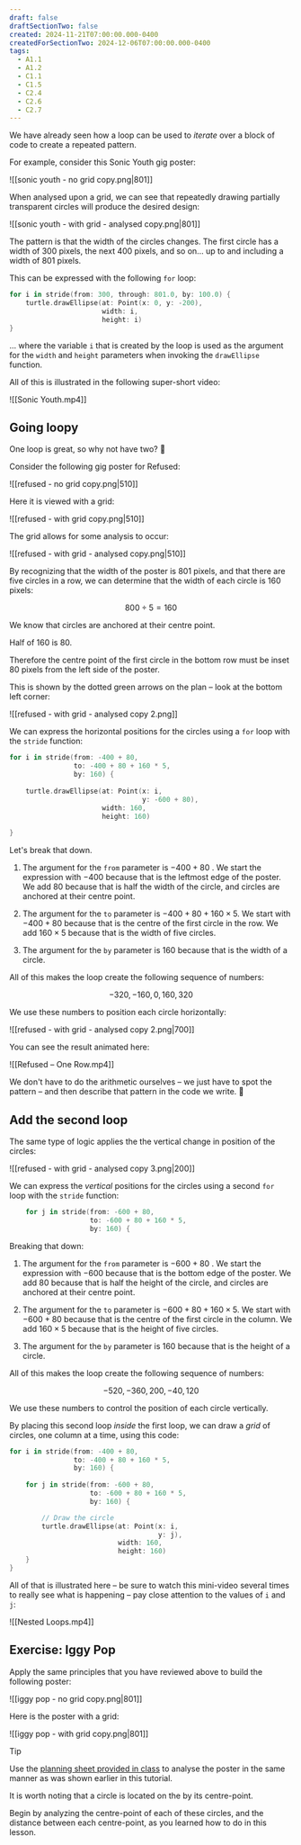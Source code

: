 ```yaml
---
draft: false
draftSectionTwo: false
created: 2024-11-21T07:00:00.000-0400
createdForSectionTwo: 2024-12-06T07:00:00.000-0400
tags:
  - A1.1
  - A1.2
  - C1.1
  - C1.5
  - C2.4
  - C2.6
  - C2.7
---
```


We have already seen how a loop can be used to *iterate* over a block of code to create a repeated pattern.

For example, consider this Sonic Youth gig poster:

![[sonic youth - no grid copy.png|801]]

When analysed upon a grid, we can see that repeatedly drawing partially transparent circles will produce the desired design:

![[sonic youth - with grid - analysed copy.png|801]]

The pattern is that the width of the circles changes. The first circle has a width of $300$ pixels, the next $400$ pixels, and so on... up to and including a width of $801$ pixels.

This can be expressed with the following `for` loop:

```swift
for i in stride(from: 300, through: 801.0, by: 100.0) {
    turtle.drawEllipse(at: Point(x: 0, y: -200),
                       width: i,
                       height: i)
}
```

... where the variable `i` that is created by the loop is used as the argument for the `width` and `height` parameters when invoking the `drawEllipse` function.

All of this is illustrated in the following super-short video:

![[Sonic Youth.mp4]]

## Going loopy

One loop is great, so why not have two? 🙂

Consider the following gig poster for Refused:

![[refused - no grid copy.png|510]]

Here it is viewed with a grid:

![[refused - with grid copy.png|510]]

The grid allows for some analysis to occur:

![[refused - with grid - analysed copy.png|510]]

By recognizing that the width of the poster is $801$ pixels, and that there are five circles in a row, we can determine that the width of each circle is $160$ pixels:

$$800 \div 5 = 160$$

We know that circles are anchored at their centre point.

Half of $160$ is $80$.

Therefore the centre point of the first circle in the bottom row must be inset $80$ pixels from the left side of the poster.

This is shown by the dotted green arrows on the plan – look at the bottom left corner:

![[refused - with grid - analysed copy 2.png]]

We can express the horizontal positions for the circles using a `for` loop with the `stride` function:

```swift
for i in stride(from: -400 + 80,
                to: -400 + 80 + 160 * 5,
                by: 160) {
    
    turtle.drawEllipse(at: Point(x: i,
                                 y: -600 + 80),
                       width: 160,
                       height: 160)
    
}
```

Let's break that down.

1. The argument for the `from` parameter is $-400 + 80$ . We start the expression with $-400$ because that is the leftmost edge of the poster. We add $80$ because that is half the width of the circle, and circles are anchored at their centre point.
   
2. The argument for the `to` parameter is $-400 + 80 + 160 \times  5$. We start with $-400 + 80$ because that is the centre of the first circle in the row. We add $160 \times 5$ because that is the width of five circles.
   
3. The argument for the `by` parameter is $160$ because that is the width of a circle.

All of this makes the loop create the following sequence of numbers:

$$-320, -160, 0, 160, 320$$

We use these numbers to position each circle horizontally:

![[refused - with grid - analysed copy 2.png|700]]

You can see the result animated here:

![[Refused – One Row.mp4]]

We don't have to do the arithmetic ourselves – we just have to spot the pattern – and then describe that pattern in the code we write. 🎉

## Add the second loop

The same type of logic applies the the vertical change in position of the circles:

![[refused - with grid - analysed copy 3.png|200]]

We can express the *vertical* positions for the circles using a second `for` loop with the `stride` function:

```swift
    for j in stride(from: -600 + 80,
                    to: -600 + 80 + 160 * 5,
                    by: 160) {
```

Breaking that down:

1. The argument for the `from` parameter is $-600 + 80$ . We start the expression with $-600$ because that is the bottom edge of the poster. We add $80$ because that is half the height of the circle, and circles are anchored at their centre point.
   
2. The argument for the `to` parameter is $-600 + 80 + 160 \times  5$. We start with $-600 + 80$ because that is the centre of the first circle in the column. We add $160 \times 5$ because that is the height of five circles.
   
3. The argument for the `by` parameter is $160$ because that is the height of a circle.

All of this makes the loop create the following sequence of numbers:

$$-520, -360, 200, -40, 120$$

We use these numbers to control the position of each circle vertically.

By placing this second loop *inside* the first loop, we can draw a *grid* of circles, one column at a time, using this code:

```swift
for i in stride(from: -400 + 80,
                to: -400 + 80 + 160 * 5,
                by: 160) {
    
    for j in stride(from: -600 + 80,
                    to: -600 + 80 + 160 * 5,
                    by: 160) {

        // Draw the circle
        turtle.drawEllipse(at: Point(x: i,
                                     y: j),
                           width: 160,
                           height: 160)
    }         
}
```

All of that is illustrated here – be sure to watch this mini-video several times to really see what is happening – pay close attention to the values of `i` and `j`:

![[Nested Loops.mp4]]

## Exercise: Iggy Pop

Apply the same principles that you have reviewed above to build the following poster:

![[iggy pop - no grid copy.png|801]]

Here is the poster with a grid:

![[iggy pop - with grid copy.png|801]]

> [!TIP]
> 
> Use the [planning sheet provided in class](https://www.russellgordon.ca/lcs/2023-24/icd2o/iggy_pop_-_planning_sheet.pdf) to analyse the poster in the same manner as was shown earlier in this tutorial.
> 
> It is worth noting that a circle is located on the by its centre-point. 
> 
> Begin by analyzing the centre-point of each of these circles, and the distance between each centre-point, as you learned how to do in this lesson.





